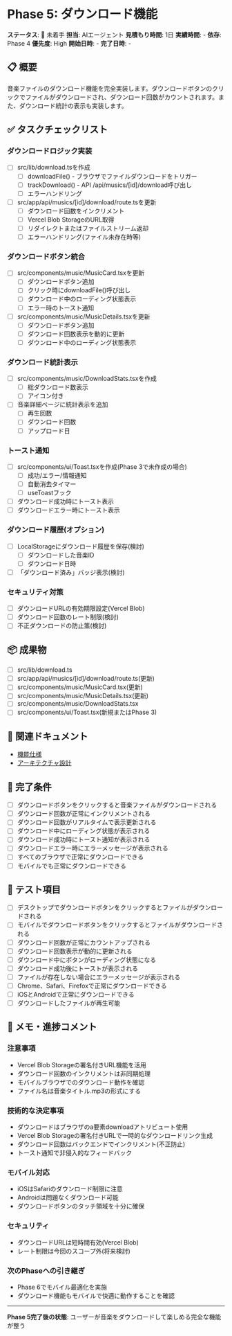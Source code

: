 # Phase 5: ダウンロード機能

**ステータス**: 🔴 未着手
**担当**: AIエージェント
**見積もり時間**: 1日
**実績時間**: -
**依存**: Phase 4
**優先度**: High
**開始日時**: -
**完了日時**: -

## 📋 概要

音楽ファイルのダウンロード機能を完全実装します。ダウンロードボタンのクリックでファイルがダウンロードされ、ダウンロード回数がカウントされます。また、ダウンロード統計の表示も実装します。

## ✅ タスクチェックリスト

### ダウンロードロジック実装
- [ ] src/lib/download.tsを作成
  - [ ] downloadFile() - ブラウザでファイルダウンロードをトリガー
  - [ ] trackDownload() - API /api/musics/[id]/download呼び出し
  - [ ] エラーハンドリング
- [ ] src/app/api/musics/[id]/download/route.tsを更新
  - [ ] ダウンロード回数をインクリメント
  - [ ] Vercel Blob StorageのURL取得
  - [ ] リダイレクトまたはファイルストリーム返却
  - [ ] エラーハンドリング(ファイル未存在時等)

### ダウンロードボタン統合
- [ ] src/components/music/MusicCard.tsxを更新
  - [ ] ダウンロードボタン追加
  - [ ] クリック時にdownloadFile()呼び出し
  - [ ] ダウンロード中のローディング状態表示
  - [ ] エラー時のトースト通知
- [ ] src/components/music/MusicDetails.tsxを更新
  - [ ] ダウンロードボタン追加
  - [ ] ダウンロード回数表示を動的に更新
  - [ ] ダウンロード中のローディング状態表示

### ダウンロード統計表示
- [ ] src/components/music/DownloadStats.tsxを作成
  - [ ] 総ダウンロード数表示
  - [ ] アイコン付き
- [ ] 音楽詳細ページに統計表示を追加
  - [ ] 再生回数
  - [ ] ダウンロード回数
  - [ ] アップロード日

### トースト通知
- [ ] src/components/ui/Toast.tsxを作成(Phase 3で未作成の場合)
  - [ ] 成功/エラー/情報通知
  - [ ] 自動消去タイマー
  - [ ] useToastフック
- [ ] ダウンロード成功時にトースト表示
- [ ] ダウンロードエラー時にトースト表示

### ダウンロード履歴(オプション)
- [ ] LocalStorageにダウンロード履歴を保存(検討)
  - [ ] ダウンロードした音楽ID
  - [ ] ダウンロード日時
- [ ] 「ダウンロード済み」バッジ表示(検討)

### セキュリティ対策
- [ ] ダウンロードURLの有効期限設定(Vercel Blob)
- [ ] ダウンロード回数のレート制限(検討)
- [ ] 不正ダウンロードの防止策(検討)

## 📦 成果物

- [ ] src/lib/download.ts
- [ ] src/app/api/musics/[id]/download/route.ts(更新)
- [ ] src/components/music/MusicCard.tsx(更新)
- [ ] src/components/music/MusicDetails.tsx(更新)
- [ ] src/components/music/DownloadStats.tsx
- [ ] src/components/ui/Toast.tsx(新規またはPhase 3)

## 🔗 関連ドキュメント

- [機能仕様](../../idea/03-feature-specifications.md)
- [アーキテクチャ設計](../../idea/02-architecture.md)

## 🎯 完了条件

- [ ] ダウンロードボタンをクリックすると音楽ファイルがダウンロードされる
- [ ] ダウンロード回数が正常にインクリメントされる
- [ ] ダウンロード回数がリアルタイムで表示更新される
- [ ] ダウンロード中にローディング状態が表示される
- [ ] ダウンロード成功時にトースト通知が表示される
- [ ] ダウンロードエラー時にエラーメッセージが表示される
- [ ] すべてのブラウザで正常にダウンロードできる
- [ ] モバイルでも正常にダウンロードできる

## 🧪 テスト項目

- [ ] デスクトップでダウンロードボタンをクリックするとファイルがダウンロードされる
- [ ] モバイルでダウンロードボタンをクリックするとファイルがダウンロードされる
- [ ] ダウンロード回数が正常にカウントアップされる
- [ ] ダウンロード回数表示が動的に更新される
- [ ] ダウンロード中にボタンがローディング状態になる
- [ ] ダウンロード成功後にトーストが表示される
- [ ] ファイルが存在しない場合にエラーメッセージが表示される
- [ ] Chrome、Safari、Firefoxで正常にダウンロードできる
- [ ] iOSとAndroidで正常にダウンロードできる
- [ ] ダウンロードしたファイルが再生可能

## 📝 メモ・進捗コメント

### 注意事項
- Vercel Blob Storageの署名付きURL機能を活用
- ダウンロード回数のインクリメントは非同期処理
- モバイルブラウザでのダウンロード動作を確認
- ファイル名は音楽タイトル.mp3の形式にする

### 技術的な決定事項
- ダウンロードはブラウザのa要素downloadアトリビュート使用
- Vercel Blob Storageの署名付きURLで一時的なダウンロードリンク生成
- ダウンロード回数はバックエンドでインクリメント(不正防止)
- トースト通知で非侵入的なフィードバック

### モバイル対応
- iOSはSafariのダウンロード制限に注意
- Androidは問題なくダウンロード可能
- ダウンロードボタンのタッチ領域を十分に確保

### セキュリティ
- ダウンロードURLは短時間有効(Vercel Blob)
- レート制限は今回のスコープ外(将来検討)

### 次のPhaseへの引き継ぎ
- Phase 6でモバイル最適化を実施
- ダウンロード機能もモバイルで快適に動作することを確認

---

**Phase 5完了後の状態**: ユーザーが音楽をダウンロードして楽しめる完全な機能が整う
